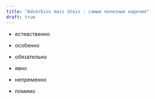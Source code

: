 ```yaml
---
title: "Advérbios mais úteis : самые полезные наречия"
draft: true
---
```



- естевственно
- особенно
- обязательно
- явно
- непременно

- помимо
